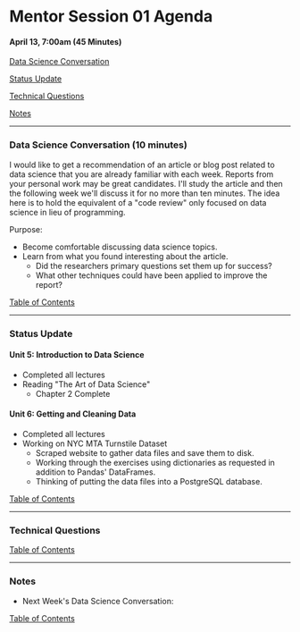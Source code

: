 # Mentor Session 01 Agenda

#### April 13, 7:00am (45 Minutes)


[Data Science Conversation](#ds_conversation)

[Status Update](#status_update)

[Technical Questions](#technical_questions)

[Notes](#notes)


---
### <a name="ds_conversation"></a> Data Science Conversation (10 minutes)
I would like to get a recommendation of an article or blog post related to 
data science that you are already familiar with each week.
Reports from your personal work may be great candidates.
I'll study the article and then the following week we'll discuss it for no
more than ten minutes.
The idea here is to hold the equivalent of a "code review" only focused on
data science in lieu of programming.

Purpose:
- Become comfortable discussing data science topics.
- Learn from what you found interesting about the article.
    - Did the researchers primary questions set them up for success?
    - What other techniques could have been applied to improve the report?

[Table of Contents](#toc)


---
### <a name="status_update"></a> Status Update
#### Unit 5: Introduction to Data Science
- Completed all lectures
- Reading "The Art of Data Science"
    - Chapter 2 Complete
#### Unit 6: Getting and Cleaning Data
- Completed all lectures
- Working on NYC MTA Turnstile Dataset
    - Scraped website to gather data files and save them to disk.
    - Working through the exercises using dictionaries as requested in 
    addition to Pandas' DataFrames.
    - Thinking of putting the data files into a PostgreSQL database.

[Table of Contents](#toc)


---
### <a name="technical_questions"></a> Technical Questions 


[Table of Contents](#toc)


---
### <a name="notes"></a> Notes
- Next Week's Data Science Conversation: 

[Table of Contents](#toc)

